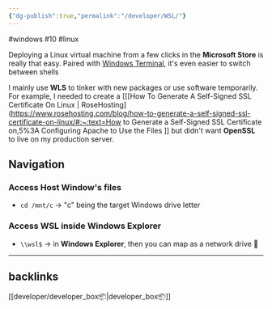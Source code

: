 ```yaml
---
{"dg-publish":true,"permalink":"/developer/WSL/"}
---
```



#windows #10 #linux

Deploying a Linux virtual machine from a few clicks in the **Microsoft Store** is really that easy. Paired with [Windows Terminal](https://apps.microsoft.com/store/detail/windows-terminal/9N0DX20HK701?hl=en-us&gl=us), it's even easier to switch between shells 

I mainly use **WLS** to tinker with new packages or use software temporarily. For example, I needed to create a [[[How To Generate A Self-Signed SSL Certificate On Linux \| RoseHosting](https://www.rosehosting.com/blog/how-to-generate-a-self-signed-ssl-certificate-on-linux/#:~:text=How to Generate a Self-Signed SSL Certificate on,5%3A Configuring Apache to Use the Files ]] but didn't want **OpenSSL**  to live on my production server. 

## Navigation 
### Access Host Window's files
- `cd /mnt/c` -> "c" being the target Windows drive letter

### Access WSL inside Windows Explorer
- `\\wsl$` -> in **Windows Explorer**, then you can map as a network drive 💽


---
## backlinks
[[developer/developer_box📦\|developer_box📦]]